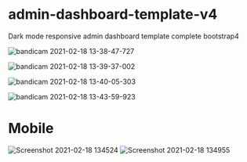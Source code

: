 # admin-dashboard-template-v4
Dark mode responsive admin dashboard template complete bootstrap4

![bandicam 2021-02-18 13-38-47-727](https://user-images.githubusercontent.com/59271775/108316428-db988a00-71f7-11eb-9ffa-ec9d1017a7cb.jpg)

![bandicam 2021-02-18 13-39-37-002](https://user-images.githubusercontent.com/59271775/108316560-02ef5700-71f8-11eb-90b4-cd4607d66bf4.jpg)

![bandicam 2021-02-18 13-40-05-303](https://user-images.githubusercontent.com/59271775/108316663-2914f700-71f8-11eb-8f6f-e8f53d730ab3.jpg)

![bandicam 2021-02-18 13-43-59-923](https://user-images.githubusercontent.com/59271775/108316743-477af280-71f8-11eb-8939-10d478c0abaf.jpg)


<h1>Mobile</h1>

![Screenshot 2021-02-18 134524](https://user-images.githubusercontent.com/59271775/108316885-77c29100-71f8-11eb-8dd3-44a0cb4552ff.png)   ![Screenshot 2021-02-18 134955](https://user-images.githubusercontent.com/59271775/108316982-9cb70400-71f8-11eb-861b-d63948b68e4a.png)





